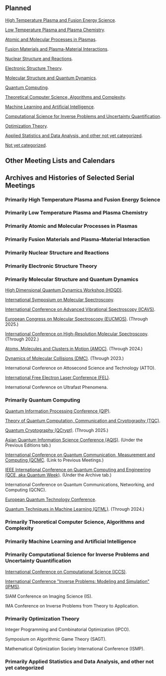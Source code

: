<head>
  <link rel="stylesheet" href="assets/style.css">
</head>

## Planned

[High Temperature Plasma and Fusion Energy Science](https://bjbraams.github.io/calendars/plasmafusion).

[Low Temperature Plasma and Plasma Chemistry](https://bjbraams.github.io/calendars/plasmachemistry).

[Atomic and Molecular Processes in Plasmas](https://bjbraams.github.io/calendars/atomic).

[Fusion Materials and Plasma-Material Interactions](https://bjbraams.github.io/calendars/plasmamaterial).

[Nuclear Structure and Reactions](https://bjbraams.github.io/calendars/nuclear).

[Electronic Structure Theory](https://bjbraams.github.io/calendars/electronicstructure).

[Molecular Structure and Quantum Dynamics](https://bjbraams.github.io/calendars/quantumdynamics).

[Quantum Computing](https://bjbraams.github.io/calendars/quantumcomputing).

[Theoretical Computer Science, Algorithms and Complexity]().

[Machine Learning and Artificial Intelligence]().

[Computational Science for Inverse Problems and Uncertainty Quantification]().

[Optimization Theory]().

[Applied Statistics and Data Analysis, and other not yet categorized](https://bjbraams.github.io/calendars/scientificdata).

[Not yet categorized](https://bjbraams.github.io/calendars/inprogress).

## Other Meeting Lists and Calendars

## Archives and Histories of Selected Serial Meetings

### Primarily High Temperature Plasma and Fusion Energy Science

### Primarily Low Temperature Plasma and Plasma Chemistry

### Primarily Atomic and Molecular Processes in Plasmas

### Primarily Fusion Materials and Plasma-Material Interaction

### Primarily Nuclear Structure and Reactions

### Primarily Electronic Structure Theory

### Primarily Molecular Structure and Quantum Dynamics

[High Dimensional Quantum Dynamics Workshop (HDQD)](https://qdn.cnrs.fr/?page_id=44).

[International Symposium on Molecular Spectroscopy](https://isms.illinois.edu/Archive.php).

[International Conference on Advanced Vibrational Spectroscopy (ICAVS)](https://icavs.org/about-icavs/history-of-icavs).

[European Congress on Molecular Spectroscopy (EUCMOS)](https://eucmos2025.uwr.edu.pl/en/strona-glowna2-2/history/). (Through 2025.)

[International Conference on High-Resolution Molecular Spectroscopy](https://web.archive.org/web/20230308033707/http://www.chem.uni-wuppertal.de/conference/). (Through 2022.)

[Atoms, Molecules and Clusters in Motion (AMOC)](https://amoc2024.sciencesconf.org/). (Through 2024.)

[Dynamics of Molecular Collisions (DMC)](https://sites.mst.edu/28th-dmc/about/). (Through 2023.)

International Conference on Attosecond Science and Technology (ATTO).

[International Free Electron Laser Conference (FEL)](https://inspirehep.net/conferences?sort=dateasc&size=1000&page=1&start_date=all&q=series.name%3A%22FEL%22).

International Conference on Ultrafast Phenomena.

### Primarily Quantum Computing

[Quantum Information Processing Conference (QIP)](https://qipconference.org/previousqips).

[Theory of Quantum Computation, Communication and Cryptography (TQC)](https://tqc-conference.org/tqc-charter/).

[Quantum Cryptography (QCrypt)](https://qcrypt.net/2025/history/). (Through 2025.)

[Asian Quantum Information Science Conference (AQIS)](http://aqis-conf.org/). (Under the Previous Editions tab.)

[International Conference on Quantum Communication, Measurement and Computing (QCMC](http://www.qcmc-conference.org/). (Link to Previous Meetings.)

[IEEE International Conference on Quantum Computing and Engineering (QCE, aka Quantum Week)](https://qce.quantum.ieee.org/). (Under the Archive tab.)

International Conference on Quantum Communications, Networking, and Computing (QCNC).

[European Quantum Technology Conference](https://qt.eu/working-groups/european-quantum-technology-conference).

[Quantum Techniques in Machine Learning (QTML)](https://qtml2024.org/past-conferences/). (Through 2024.)

### Primarily Theoretical Computer Science, Algorithms and Complexity

### Primarily Machine Learning and Artificial Intelligence

### Primarily Computational Science for Inverse Problems and Uncertainty Quantification

[International Conference on Computational Science (ICCS)](https://www.iccs-meeting.org/iccs2025/previous-iccs/).

[International Conference "Inverse Problems: Modeling and Simulation" (IPMS)](https://www.ipms-conference.org/ipms2026/index.php/organization/history-objectives).

SIAM Conference on Imaging Science (IS).

IMA Conference on Inverse Problems from Theory to Application.

### Primarily Optimization Theory

Integer Programming and Combinatorial Optimization (IPCO).

Symposium on Algorithmic Game Theory (SAGT).

Mathematical Optimization Society International Conference (ISMP).

### Primarily Applied Statistics and Data Analysis, and other not yet categorized

